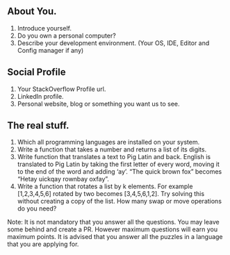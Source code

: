 ## About You.

 1. Introduce yourself.
 2. Do you own a personal computer?
 3. Describe your development environment. (Your OS, IDE, Editor and Config manager if any)

## Social Profile
 1. Your StackOverflow Profile url.
 2. LinkedIn profile.
 3. Personal website, blog or something you want us to see.

## The real stuff.
 1. Which all programming languages are installed on your system.
 2. Write a function that takes a number and returns a list of its digits.
 3. Write function that translates a text to Pig Latin and back. English is translated to Pig Latin by taking the first letter of every word, moving it to the end of the word and adding ‘ay’. “The quick brown fox” becomes “Hetay uickqay rownbay oxfay”.
 4. Write a function that rotates a list by k elements. For example [1,2,3,4,5,6] rotated by two becomes [3,4,5,6,1,2]. Try solving this without creating a copy of the list. How many swap or move operations do you need?


Note: It is not mandatory that you answer all the questions. You may leave some behind and
create a PR. However maximum questions will earn you maximum points. It is advised that you answer
all the puzzles in a language that you are applying for.

